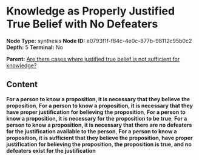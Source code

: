 # Knowledge as Properly Justified True Belief with No Defeaters

**Node Type:** synthesis
**Node ID:** e0793f1f-f84c-4e0c-877b-98112c95b0c2
**Depth:** 5
**Terminal:** No

**Parent:** [Are there cases where justified true belief is not sufficient for knowledge?](are-there-cases-where-justified-true-belief-is-not-sufficient-for-knowledge-antithesis-a90b56be-0539-4ee9-aa3b-8f1d7e39bdfd.md)

## Content

**For a person to know a proposition, it is necessary that they believe the proposition**, **For a person to know a proposition, it is necessary that they have proper justification for believing the proposition**, **For a person to know a proposition, it is necessary for the proposition to be true**, **For a person to know a proposition, it is necessary that there are no defeaters for the justification available to the person**, **For a person to know a proposition, it is sufficient that they believe the proposition, have proper justification for believing the proposition, the proposition is true, and no defeaters exist for the justification**
